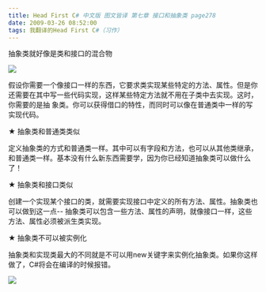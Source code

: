 ```yaml
---
title: Head First C# 中文版 图文皆译 第七章 接口和抽象类 page278
date: 2009-03-26 08:52:00
tags: 我翻译的Head First C#（习作）
---
```

抽象类就好像是类和接口的混合物

  

![](https://p-blog.csdn.net/images/p_blog_csdn_net/cuipengfei1/EntryImages/20090326/2009-03-26_08-37-19.jpg)

假设你需要一个像接口一样的东西，它要求类实现某些特定的方法、属性。但是你还需要在其中写一些代码实现，这样某些特定方法就不用在子类中去实现。这时，你需要的是抽
象类。你可以获得借口的特性，而同时可以像在普通类中一样的写实现代码。

★  抽象类和普通类类似

  

定义抽象类的方式和普通类一样。其中可以有字段和方法，也可以从其他类继承，和普通类一样。基本没有什么新东西需要学，因为你已经知道抽象类可以做什么了！

  

★  抽象类和接口类似

  

创建一个实现某个接口的类，就需要实现接口中定义的所有方法、属性。抽象类也可以做到这一点--
抽象类可以包含一些方法、属性的声明，就像接口一样，这些方法、属性必须被派生类实现。

  

★  抽象类不可以被实例化

  

抽象类和实现类最大的不同就是不可以用new关键字来实例化抽象类。如果你这样做了，C#将会在编译的时候报错。

  

![](https://p-blog.csdn.net/images/p_blog_csdn_net/cuipengfei1/EntryImages/20090326/2009-03-26_08-36-26.jpg)



